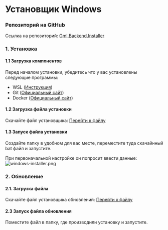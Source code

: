 #  Установщик Windows

### Репозиторий на GitHub

Ссылка на репозиторий: [Gml.Backend.Installer](https://github.com/GamerVII-NET/Gml.Backend.Installer)

### 1. Установка

#### 1.1 Загрузка компонентов

Перед началом установки, убедитесь что у вас установлены следующие программы:

- WSL ([Инструкция](https://learn.microsoft.com/ru-ru/windows/wsl/install))
- Git ([Официальный сайт](https://git-scm.com/))
- Docker ([Официальный сайт](https://www.docker.com/products/docker-desktop/))


#### 1.2 Загрузка файла установки

Скачайте файл установщика:
[Перейти к файлу](https://github.com/GamerVII-NET/Gml.Backend.Installer/blob/master/gml-installer-windows.bat)

#### 1.3 Запуск файла установки

Создайте папку в удобном для вас месте, переместите туда скачайнный bat файл и запустите.

При первоначальной настройке он попросит ввести данные:
![windows-installer.png](windows-installer.png)



### 2. Обновление

#### 2.1. Загрузка файла
Скачайте файл установщика обновлений:
[Перейти к файлу](https://github.com/GamerVII-NET/Gml.Backend.Installer/blob/master/gml-updater-windows.bat)

#### 2.3 Запуск файла обновления

Поместите файл в папку, где производили установку и запустите.